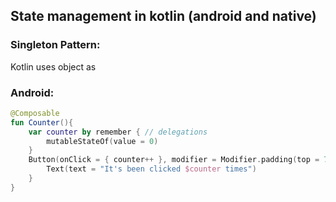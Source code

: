 ## State management in kotlin (android and native)

### Singleton Pattern:
Kotlin uses object as
### Android:
```kt
@Composable
fun Counter(){
    var counter by remember { // delegations
        mutableStateOf(value = 0)
    }
    Button(onClick = { counter++ }, modifier = Modifier.padding(top = 77.dp, start = 27.dp)) {
        Text(text = "It's been clicked $counter times")
    }
}
```